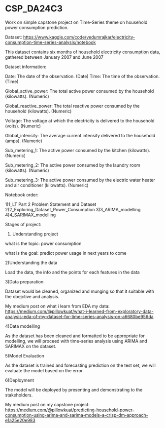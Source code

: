# CSP_DA24C3 
Work on simple capstone project on Time-Series theme on household power consumption prediction.

Dataset: https://www.kaggle.com/code/vedumrajkar/electricity-consumption-time-series-analysis/notebook

This dataset contains six months of household electricity consumption data, gathered between January 2007 and June 2007

Dataset information:

Date: The date of the observation. (Date)
Time: The time of the observation. (Time)

Global_active_power: The total active power consumed by the household (kilowatts). (Numeric)

Global_reactive_power: The total reactive power consumed by the household (kilowatts). (Numeric)

Voltage: The voltage at which the electricity is delivered to the household (volts). (Numeric)

Global_intensity: The average current intensity delivered to the household (amps). (Numeric)

Sub_metering_1: The active power consumed by the kitchen (kilowatts). (Numeric)

Sub_metering_2: The active power consumed by the laundry room (kilowatts). (Numeric)

Sub_metering_3: The active power consumed by the electric water heater and air conditioner (kilowatts). (Numeric)

Notebook order:

1)1_LT Part 2 Problem Statement and Dataset
2)2_Exploring_Dataset_Power_Consumption
3)3_ARIMA_modelling
4)4_SARIMAX_modelling

Stages of project:

1) Understanding project

what is the topic: power consumption

what is the goal: predict power usage in next years to come

2)Understanding the data

Load the data, the info and the points for each features in the data

3)Data preparation

Dataset would be cleaned, organized and munging so that it suitable with the obejctive and analysis.

My medium post on what i learn from EDA my data:
https://medium.com/@pillowkuat/what-i-learned-from-exploratory-data-analysis-eda-of-my-dataset-for-time-series-analysis-on-a6680be956da

4)Data modelling

As the dataset has been cleaned and formatted to be appropriate for modelling, we will proceed with time-series analysis using ARIMA and SARIMAX on the dataset.

5)Model Evaluation

As the dataset is trained and forecasting prediction on the test set, we will evaluate the model based on the error.

6)Deployment

The model will be deployed by presenting and demonstrating to the stakeholders.

My medium post on my capstone project: https://medium.com/@pillowkuat/predicting-household-power-consumption-using-arima-and-sarima-models-a-crisp-dm-approach-e1a25e20e983


